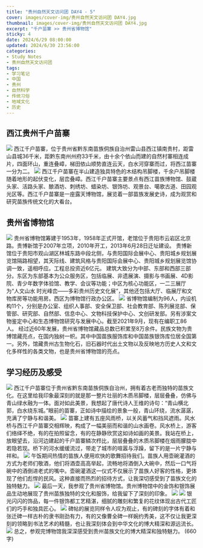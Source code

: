 ```yaml
---
title: "贵州自然天文访问团 DAY4 - 5"
cover: images/cover-img/贵州自然天文访问团 DAY4.jpg
thumbnail: images/cover-img/贵州自然天文访问团 DAY4.jpg
excerpt: "千户苗寨 >> 贵州省博物馆" 
sticky: 4
date: 2024/6/29 08:00:00
updated: 2024/6/30 23:56:00
categories:
- Study Notes
- 贵州自然天文访问团
tags: 
- 学习笔记
- 中国
- 贵州
- 自然科学
- 传统习俗
- 地域文化
- 历史
---
```

## 西江贵州千户苗寨
![](masonry/贵州自然天文访问团/IMG_20240629_172818.jpeg)
西江千户苗寨，位于贵州省黔东南苗族侗族自治州雷山县西江镇南贵村，距雷山县城36千米，距黔东南州州府33千米，由十余个依山而建的自然村寨相连成片，四面环山，重连叠嶂，梯田依山顺势直连云天，白水河穿寨而过，将西江苗寨一分为二。
![](masonry/贵州自然天文访问团/IMG_20240629_174503.jpeg)
西江千户苗寨在半山建造独具特色的木结构吊脚楼，千余户吊脚楼随着地形的起伏变化，层峦叠嶂。西江千户苗寨主要景点有西江苗族博物馆、鼓蔵头家、活路头家、酿酒坊、刺绣坊、蜡染坊、银饰坊、观景台、噶歌古道、田园观光区等。西江千户苗寨是一座露天博物馆，展览着一部苗族发展史诗，成为观赏和研究苗族传统文化的大看台。
## 贵州省博物馆
![](https://www.gzmuseum.com/public/statics/pc/images/common/banner-overview.jpg)
贵州省博物馆筹建于1953年，1958年正式开馆，老馆位于贵阳市云岩区北京路。贵博新馆于2007年立项，2010年开工，2013年6月28日迁址建设。
贵博新馆位于贵阳市观山湖区林城东路中段北侧，与贵阳国际会展中心、贵阳城乡规划展览馆隔路相望，其天际线、建筑风格与贵阳国际会展中心、贵阳城乡规划展览馆协调一致，遥相呼应。工程总投资近6亿元。
建筑大致分为中部、东部和西部三部分。东区为东部基本为公众服务区，包括临展、非遗展演、摄影与书画展、4D影院、青少年数字体验馆、教学、会议等功能；中区为核心功能区，一二三展厅为“人文山水 时光峰峦——多彩贵州历史文化展”，其他还包括大厅、临展厅和文物库房等功能用房。西区为博物馆行政办公区。
![](masonry/贵州自然天文访问团/IMG_20240630_133311.jpeg)
省博物馆编制为96人，内设机构11个，分别是办公室、组织人事部、安全保卫部、社会教育部、陈列展览部、保管部、研究部、自然部、信息中心、文物科技保护中心、文创研发部。另有涉案文物鉴定中心和生态博物馆研究与发展中心。截至2021年9月，现有在编职工86人。
经过近60年发展，贵州省博物馆藏品总数已积累至8万余件。民族文物为贵博馆藏亮点，在国内独树一帜。其中中国苗族服饰库和中国苗族银饰库位居全国第一。另外，馆藏贵州古生物化石，旧石器时代出土文物以及反映地方历史人文和文化多样性的各类文物，也是贵州省博物馆的亮点。
## 学习经历及感受
![](masonry/贵州自然天文访问团/IMG_20240629_174055.jpeg)
西江千户苗寨位于贵州省黔东南苗族侗族自治州，拥有着古老而独特的苗族文化。在这里给我印象最深刻的就是那一整片壮丽的木质吊脚楼，层层叠叠，仿佛与青山绿水融为一体。面对如此美景，我想起了唐代诗人王维的诗句：“青山横北郭，白水绕东城。”眼前的苗寨，正如诗中描绘的景象一般，青山环绕，流水潺潺，充满了宁静与和谐美。
![](masonry/贵州自然天文访问团/IMG_20240629_162555.jpeg)
苗寨上建有五座风雨桥，以关风蓄气和挡风遮雨。风水桥与西江千户苗寨交相辉映，构成了一幅美丽而和谐的山水画卷。风水桥上，游客们络绎不绝，有的在拍照留念，有的在静静欣赏这如诗如画的美景。我站在桥上，放眼望去，沿河边建起的千户苗寨鳞次栉比，层层叠叠的木质吊脚楼在烟雨朦胧中若隐若现。桥下的河水缓缓流过，带走了城市的喧嚣与浮躁，留下的是一片宁静与祥和。
![](masonry/贵州自然天文访问团/IMG_20240629_172545.jpeg)
午饭期间热情的苗族人便用欢快的歌舞招待我们。苗族人用壶碗灌酒的方式为老师们敬酒，他们将酒壶高高举起，流畅地将酒倒入大碗中，然后一口气将碗中的酒倒进老式的嘴中。壶碗灌酒这一仪式不仅展示了苗族人好客的性格，更体现了他们彪悍的民风。这种直接而热烈的招待方式，让我深切感受到了苗族文化的独特魅力。
![](masonry/贵州自然天文访问团/IMG_20240701_103410.jpeg)
最后一天，我参观了贵州省博物馆。贵州博物馆中的金饰和银饰展品生动地展现了贵州苗族独特的文化和服饰，给我留下了深刻的印象。
![](masonry/贵州自然天文访问团/IMG_20240701_123318.jpeg)
![](masonry/贵州自然天文访问团/IMG_20240701_113015.jpeg)
银光闪闪的饰品，每一件银饰都工艺精湛，细腻的雕刻和繁复的花纹体现出古代工匠们的巧手和独具匠心。
![](masonry/贵州自然天文访问团/IMG_20240701_103133.jpeg)
碑帖的展览同样令人叹为观止，有的碑刻的字体有着和张迁碑一样古朴的隶书刚劲有力，有的又像曹全碑一样婉约秀美，这不仅让我更深刻的领略到书法艺术的精髓，也让我深刻体会到中华文化的博大精深和源远流长。
![](masonry/贵州自然天文访问团/IMG_20240701_102625.jpeg)
总之，参观完博物馆我深深感受到贵州苗族文化的博大精深和独特魅力。
(660字)